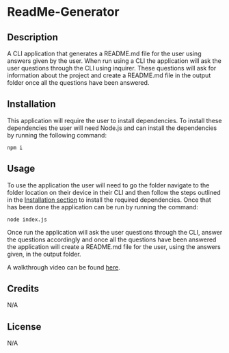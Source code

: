 # ReadMe-Generator

## Description

A CLI application that generates a README.md file for the user using answers given by the user. When run using a CLI the application will ask the user questions through the CLI using inquirer. These questions will ask for information about the project and create a README.md file in the output folder once all the questions have been answered.

## Installation

This application will require the user to install dependencies. To install these dependencies the user will need Node.js and can install the dependencies by running the following command:

```
npm i
```

## Usage

To use the application the user will need to go the folder navigate to the folder location on their device in their CLI and then follow the steps outlined in the [Installation section](#installation) to install the required dependencies. Once that has been done the application can be run by running the command:
```
node index.js
```
Once run the application will ask the user questions through the CLI, answer the questions accordingly and once all the questions have been answered the application will create a README.md file for the user, using the answers given, in the output folder.

A walkthrough video can be found [here](https://drive.google.com/file/d/1PPJi1AlizPm8wzNZHZzkFM5LgT7BViU5/view?usp=sharing).

## Credits

N/A

## License

N/A